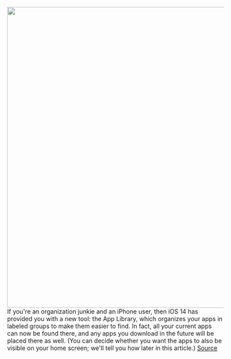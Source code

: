 <img src='https://cdn.vox-cdn.com/thumbor/DVWFGp7mc9HLhMWdht43LeHQrao=/0x0:2040x1360/1200x800/filters:focal(857x517:1183x843)/cdn.vox-cdn.com/uploads/chorus_image/image/67432055/akrales_190913_3666_0126.0.jpg' width='700px' /><br/>
If you're an organization junkie and an iPhone user, then iOS 14 has provided you with a new tool: the App Library, which organizes your apps in labeled groups to make them easier to find. In fact, all your current apps can now be found there, and any apps you download in the future will be placed there as well. (You can decide whether you want the apps to also be visible on your home screen; we'll tell you how later in this article.)
<a href='https://www.theverge.com/21443994/ios-14-app-library-iphone-organize-how-to'> Source <a/>
